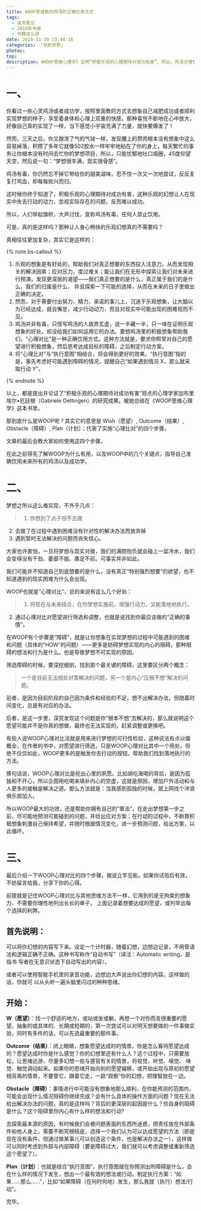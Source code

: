 ```yaml
---
title: WOOP思维教你鸡汤的正确饮用方式
tags:
  - 读书笔记
  - 2018年书单
  - 书籍这么读
date: 2018-11-30 23:44:16
categories: 「书影世界」
photos:
top:
description: 《WOOP思维心理学》证明“积极乐观的心理期待对成功有害”，所以，鸡汤合理饮用，教人
---
```

# 一、

你看过一些心灵鸡汤或者成功学，按照里面教的方式去想象自己减肥成功或者顺利实现梦想的样子，享受着身体和心理上双重的快感，那种喜悦不断地在心中放大，好像自己真的实现了一样，当下感觉小宇宙充满了力量，就快要爆发了！

然而，三天之后，你又跟泄了气的气球一样，发现腰上的赘肉根本没有想象中这么容易掉落，积攒了多年它就像502胶水一样牢牢地粘在了你的身上，每天繁忙的事务让你根本没有时间去忙你的梦想项目，所以，只能忧郁地吐口烟圈，45度仰望天空，然后说一句：“梦想很丰满，现实很骨感”。

鸡汤有毒，你仍然忘不掉它带给你的甜美滋味，忍不住一次又一次地尝试，反反复复打鸡血，却每每败兴而归。

这时候你终于知道了，积极乐观的心理期待对成功有害，这种乐观的幻想让人在现实中失去行动的动力，忽视实际存在的问题，反而难以成功。

所以，人们举起旗帜，大声讨伐，宣称鸡汤有毒，任何人禁止饮用。

可是，真的是这样吗？那种让人身心畅快的乐观幻想真的不需要吗？

真相往往更加复杂，其实它是这样的：

{% note bs-callout %}

1. 乐观的想象是有好处的，帮助我们对真正想要的东西投入注意力，从而发现相关的解决因素；应对压力，度过难关；能让我们在无形中探索让我们对未来进行预演，发现更深层的渴望——我们真正想要的是什么，真正属于我们的是什么，我们的归属是什么， 并且探索一下可能的选择，从而在未来的日子里做出正确的决定。
2. 然而，对于需要付出努力、精力、承诺的事儿上，沉迷于乐观想象，让大脑以为已经达成，就会懈怠，减少行动动力，而且对现实中可能出现的困难视而不见。
3. 鸡汤并非有毒，只怪写鸡汤的人故弄玄虚，说一半藏一半，只一味在证明乐观想象的好处，却没给我们如何运用它的办法。要想鸡汤里的积极想象帮助我们，“心理对比”是一种正确饮用方式。这种方法就是，要求你照常对自己的愿望进行积极想象，然后思考达成目标的障碍，之后制定行动方案。
4. 将“心理比对”与“执行意图”相结合，将会得到更好的效果。“执行意图”指的是，事先考虑好可能遇到障碍的情况，提醒自己“如果遇到情况 X，那么就采取行动 Y”。

{% endnote %}

以上，都是提出并论证了“积极乐观的心理期待对成功有害”观点的心理学家加布里埃尔•厄廷根（Gabriele Oettingen）的研究成果。被她总结在《WOOP思维心理学》这本书里。

那到底什么是WOOP呢？其实它的意思是 Wish（愿望）, Outcome（结果）, Obstacle（障碍）, Plan（计划）；代表了实施“心理比对”的四个步骤。

文章的最后会教大家如何使用这四个步骤。

在此之前得先了解WOOP为什么有用，以及WOOP中的几个关键点，指导自己准确饮用未来所有的鸡汤以及成功学。

# 二、

梦想之所以这么难实现，不外乎几点：

>1. 你想到了点子但不去做
2. 去做了在过程中遇到困难没有针对性的解决办法而放弃掉
3. 遇到暂时无法解决的问题而丧失信心。

大家也许害怕，一旦将梦想与现实对接，我们的满腔抱负就会碰上一盆冷水，我们会变得没有干劲、萎靡不振、裹足不前。可事实并非如此。

我们可能并不知道自己到底想要的是什么，没有真正“特别强烈想要”的欲望，也不知道遇到的现实困难为什么会出现。

WOOP也就是“心理对比”，总的来说有这么几个好处：

>1. 将现在与未来结合，在你梦想实施前，增强行动力，又能落地地执行。
2. 通过心理对比对愿望进行筛选和调整，也就是说找到你最应该做的“正确的事情”。

在WOOP有个步骤是“障碍”，就是让你想象在实现梦想的过程中可能遇到的困难和问题（具体的“HOW”的问题）——更多是妨碍梦想实现的内心的阻碍，那种阻碍的想法和行为是什么。也是导致梦想不可实现的原因。

筛选障碍的时候，要深挖细剖，找到那个最关键的障碍。这里要区分两个概念：

>一个是目前无法相处对策解决的问题，另一个是内心“压根不想”解决的问题。

前者，是因为目前阶段的自己因为条件和经验的不足，想不出解决办法，但随着时间变化，总是有对应的办法。

后者，是这一步里，深究发现这个问题是你“根本不想”去解决的，那么就说明这个愿望可能并不是你真的想做，最终也无法实现的，赶紧调整或更换吧。

有些人说WOOP心理对比法就是用来进行梦想的可行性检验，这种说法有点以偏概全，在作者的书中，对愿望进行筛选，只是WOOP心理对比其中一个用处，但绝不仅仅如此，WOOP更多的是触发你去行动的按钮。帮助我们找到落地执行的方法。

换句话说，WOOP心理对比是挖出心里的夙愿。比如胡吃海喝的背后，是因为孤独和不开心，所以企图用吃喝来填补内心的空虚，这就是原因，增加户外活动和与人更多的接触是解决之道。那么方法就是：当我感到孤独的时候，就上网找个冲浪俱乐部加入。

所以WOOP最大的功效，还是帮助你拥有自己的“章法”，在走出梦想第一步之前，尽可能地预测可能碰到的问题，并给出应对方案；在行动的过程中，不断靠积极想象刺激自己保持希望，并随时根据情况变化，进一步预测问题，给出方案，以此循环。

# 三、

最后介绍一下WOOP心理对比的四个步骤，据说立竿见影。如果你试验后有效，不妨留言给我，分享下你的心得。

前提就是记住WOOP心理对比与其他思维方法不一样，它用到的是无拘束的想象力，不需要你理性地列出长长的单子， 上面记录着想要达成的愿望，或列举出每个选择的利弊。

## 首先说明：

可以将你幻想的内容写下来。设定一个计时器，随着幻想，边想边记录，不用管语法和逻辑正确不正确。这种书写称作“自动书写”（译注：Automatic writing，是指书 写者在无意识状态下自动写出的内容）。

或者可以使用智能手机里的录音功能，边想边大声说出你幻想的内容。这样做的话，你就可 以从头听一遍头脑里闪过的种种思绪。

## 开始：

**W（愿望）**：找一个舒适的地方，或站或坐或躺，再想一个对你而言很重要的愿望。抽象的或具体的、长期或短期的，第一次尝试可以对明天想要做的一件事做实验，同时有多件的话，可以先选最重要的那件事。

**Outcome（结果）**：闭上眼睛，想象愿望达成时的情景。你是怎么看待愿望达成的？愿望达成时你是什么感觉？你的幻想里还有什么人？这个过程中，只需要放松，让思绪远游，尽量多幻想一些与感官有关的情景，将视觉、听觉、嗅觉、 味觉、触觉调动起来。如果你的思绪开始向别的愿望偏移，或开始出现与原初的愿望相背离的情景，不要管它，跟着它走，一路“观察”你的幻想，把理智放在一边。

**Obstacle（障碍）**：事情进行中可能没有想象地那么顺利，在你能预测的范围内，可能会出现什么情况阻碍你继续完成？会有什么具体的操作方面的问题？现在无法给出解决办法的问题，真的是这样吗？背后的更深层的起因是什么？你自身的阻碍是什么？这个阻碍里你内心有什么样的想法和行动?

去探索最本源的原因，有时候我们会被问题表面的东西所迷惑，把责任放在外部条件和他人身上，需要不断究根结底，选择一个我们认为可以达成愿望的方法（即是现在没有条件，但通过做某事儿可以创造这个条件，也是解决办法之一），这样做可以同时考虑到外部与内部障碍（要是障碍过大，我们就可以考虑调整或重新筛选这个愿望了）。

**Plan（计划）**：也就是结合“执行意图”，执行意图就在你预测出所障碍是什么，会在什么样的情况下发生，想出一个最有效的想法或行动。制定执行方案：“如果……那么……”，比如“如果障碍（在何时何地）发生，那么我就（执行）想法/行动”。

完毕。

